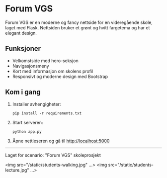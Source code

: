 # Forum VGS

Forum VGS er en moderne og fancy nettside for en videregående skole, laget med Flask. Nettsiden bruker et grønt og hvitt fargetema og har et elegant design.

## Funksjoner
- Velkomstside med hero-seksjon
- Navigasjonsmeny
- Kort med informasjon om skolens profil
- Responsivt og moderne design med Bootstrap

## Kom i gang

1. Installer avhengigheter:
   ```
   pip install -r requirements.txt
   ```
2. Start serveren:
   ```
   python app.py
   ```
3. Åpne nettleseren og gå til [http://localhost:5000](http://localhost:5000)

---

Laget for scenario: "Forum VGS" skoleprosjekt 

<img src="/static/students-walking.jpg" ...>
<img src="/static/students-lecture.jpg" ...> 